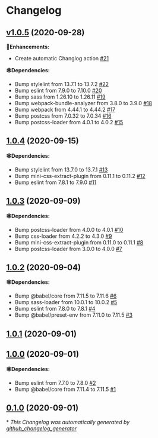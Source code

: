 # Changelog

## [v1.0.5](https://github.com/syntro-opensource/webpack-config/tree/v1.0.5) (2020-09-28)

**🍰Enhancements:**

- Create automatic Changlog action [\#21](https://github.com/syntro-opensource/webpack-config/pull/21)

**🕸Dependencies:**

- Bump stylelint from 13.7.1 to 13.7.2 [\#22](https://github.com/syntro-opensource/webpack-config/pull/22)
- Bump eslint from 7.9.0 to 7.10.0 [\#20](https://github.com/syntro-opensource/webpack-config/pull/20)
- Bump sass from 1.26.10 to 1.26.11 [\#19](https://github.com/syntro-opensource/webpack-config/pull/19)
- Bump webpack-bundle-analyzer from 3.8.0 to 3.9.0 [\#18](https://github.com/syntro-opensource/webpack-config/pull/18)
- Bump webpack from 4.44.1 to 4.44.2 [\#17](https://github.com/syntro-opensource/webpack-config/pull/17)
- Bump postcss from 7.0.32 to 7.0.34 [\#16](https://github.com/syntro-opensource/webpack-config/pull/16)
- Bump postcss-loader from 4.0.1 to 4.0.2 [\#15](https://github.com/syntro-opensource/webpack-config/pull/15)

## [1.0.4](https://github.com/syntro-opensource/webpack-config/tree/1.0.4) (2020-09-15)

**🕸Dependencies:**

- Bump stylelint from 13.7.0 to 13.7.1 [\#13](https://github.com/syntro-opensource/webpack-config/pull/13)
- Bump mini-css-extract-plugin from 0.11.1 to 0.11.2 [\#12](https://github.com/syntro-opensource/webpack-config/pull/12)
- Bump eslint from 7.8.1 to 7.9.0 [\#11](https://github.com/syntro-opensource/webpack-config/pull/11)

## [1.0.3](https://github.com/syntro-opensource/webpack-config/tree/1.0.3) (2020-09-09)

**🕸Dependencies:**

- Bump postcss-loader from 4.0.0 to 4.0.1 [\#10](https://github.com/syntro-opensource/webpack-config/pull/10)
- Bump css-loader from 4.2.2 to 4.3.0 [\#9](https://github.com/syntro-opensource/webpack-config/pull/9)
- Bump mini-css-extract-plugin from 0.11.0 to 0.11.1 [\#8](https://github.com/syntro-opensource/webpack-config/pull/8)
- Bump postcss-loader from 3.0.0 to 4.0.0 [\#7](https://github.com/syntro-opensource/webpack-config/pull/7)

## [1.0.2](https://github.com/syntro-opensource/webpack-config/tree/1.0.2) (2020-09-04)

**🕸Dependencies:**

- Bump @babel/core from 7.11.5 to 7.11.6 [\#6](https://github.com/syntro-opensource/webpack-config/pull/6)
- Bump sass-loader from 10.0.1 to 10.0.2 [\#5](https://github.com/syntro-opensource/webpack-config/pull/5)
- Bump eslint from 7.8.0 to 7.8.1 [\#4](https://github.com/syntro-opensource/webpack-config/pull/4)
- Bump @babel/preset-env from 7.11.0 to 7.11.5 [\#3](https://github.com/syntro-opensource/webpack-config/pull/3)

## [1.0.1](https://github.com/syntro-opensource/webpack-config/tree/1.0.1) (2020-09-01)

## [1.0.0](https://github.com/syntro-opensource/webpack-config/tree/1.0.0) (2020-09-01)

**🕸Dependencies:**

- Bump eslint from 7.7.0 to 7.8.0 [\#2](https://github.com/syntro-opensource/webpack-config/pull/2)
- Bump @babel/core from 7.11.4 to 7.11.5 [\#1](https://github.com/syntro-opensource/webpack-config/pull/1)

## [0.1.0](https://github.com/syntro-opensource/webpack-config/tree/0.1.0) (2020-09-01)



\* *This Changelog was automatically generated by [github_changelog_generator](https://github.com/github-changelog-generator/github-changelog-generator)*
